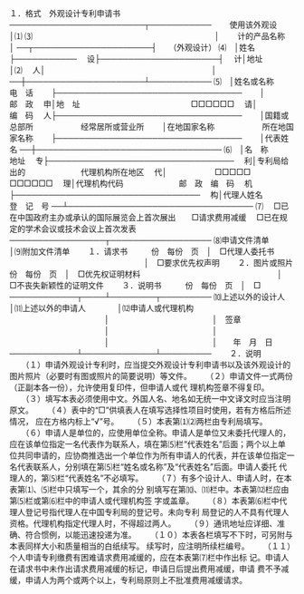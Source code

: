 
 １．格式　外观设计专利申请书 
 ────────────────────────┬─────────── 
 　　使用该外观设　　　　　　　　　　　　　　　　│⑴ 
 ⑶　　　　　　　　　　　　　　　　　　　　　　　│ 
 　　计的产品名称　　　　　　　　　　　　　　　　│ 
 ──┬─────────────────────┤　　（外观设计） 
 ⑷　│姓名　　　　　　　　　　　　　　　　　　　├─────────── 
 　设├─────────────────────┤ 
 　计│地址　　　　　　　　　　　　　　　　　　　│⑵ 
 　人│　　　　　　　　　　　　　　　　　　　　　│ 
 ──┼─────────────────────┴─────────── 
 ⑸　│姓名或名称　　　　　　　　　电　话 
 　　├───────────────────────────────── 
 　　│　　　　　　　　　　　　　　邮　政 
 　申│地　址　　　　　　　　　　　　　　□□□□□□ 
 　请│　　　　　　　　　　　　　　编　码 
 　人├───────────────────────────────── 
 　　│国籍或总部所　　　　　　经常居所或营业所 
 　　│在地国家名称　　　　　　所在地国家名称 
 　　├───────────────────────────────── 
 　　│代表姓名 
 ──┼───────────────────────────────── 
 ⑹　│名　称　　　　　　　　　地址 
 　专├───────────────────────────────── 
 　利│专利局给出的　　　　　　　代理机构所在地区 
 　代│　　　　　　□□□□□　　　　　　　　　　□□□□□□ 
 　理│代理机构代码　　　　　　　邮　政　编　码 
 　机├───────────────────────────────── 
 　构│代理人姓名　　　　　　　　登　记　号 
 ──┴───────────────────────────────── 
 ⑺ 
 　□已在中国政府主办或承认的国际展览会上首次展出　　□请求费用减缓 
 　□已在规定的学术会议或技术会议上首次发表　　　　　 
 ─────────────────┬────────────────── 
 ⑻申请文件清单　　　　　　　　　　│⑼附加文件清单 
 　　１．请求书　　　份　每份　页　│　□代理人委托书 
 　　　　　　　　　　　　　　　　　│　□要求优先权声明 
 　　２．图片或照片　份　每份　页　│　□优先权证明材料 
 　　　　　　　　　　　　　　　　　│　□不丧失新颖性的证明文件 
 　　３．说明书　　　份　每份　页　│　□ 
 ────────────┬────┴────────┬───────── 
 ⑽上述以外的设计人　　　│⑾上述以外的申请人　　　　│⑿申请人或代理机构 
 　　　　　　　　　　　　│　　　　　　　　　　　　　│　签章 
 　　　　　　　　　　　　│　　　　　　　　　　　　　│ 
 　　　　　　　　　　　　│　　　　　　　　　　　　　│　　年　月　日 
 ────────────┴─────────────┴───────── 
 　　２．说明 
 　　（１）申请外观设计专利时，应当提交外观设计专利申请书以及该外观设计的 
 图片照片（必要时有图或照片的简要说明）等文件。 
 　　（２）申请文件一式两份（正副本各一份），允许使用复印件，但申请人或代 
 理机构签章不得复印。 
 　　（３）填写本表必须使用中文。外国人名、地名如无统一中文译文时应当注明 
 原文。 
 　　（４）表中的“□”供填表人在填写选择性项目时使用，若有方格后所述情况， 
 应在方格内标上“√”号。 
 　　（５）本表第⑴⑵两栏由专利局填写。 
 　　（６）申请人是单位的，应使用单位全称。申请人是单位又未委托代理人的， 
 应在该单位指定一名代表作为联系人，填在第⑸栏“代表姓名”后面；两个以上单 
 位共同申请的，应协商推选出一个单位作为所有申请人的代表，并在该单位指定一 
 名代表联系人，分别填在第⑸栏“姓名或名称”及“代表姓名”后面。申请人委托 
 代理人的，第⑸栏“代表姓名”不必填写。 
 　　（７）有多个设计人、申请人时，在本表第⑴、⑸栏中只填写一个，其余的分 
 别填写在第⑽、⑾栏中。本表第⑿栏应由第⑸栏或第⑹栏中的申请人或代理机构签 
 字或盖章。 
 　　（８）本表第⑹栏中代理人登记号指代理人在中国专利局的登记号。未向专利 
 局登记的人不具有代理人资格。代理机构指定代理人时，不得超过两人。 
 　　（９）通讯地址应详细、准确、符合惯例，以能迅速投递为准。 
 　　（１０）本表各栏填写不下时，可另附与本表同样大小和质量相当的白纸续写。 
 续写时，应注明所续栏编号。 
 　　（１１）个人申请专利缴费有困难请求费用减缓的，应在本表第⑺栏中作出标 
 记。申请人在请求书中未作出请求费用减缓的标记，申请日后提出费用减缓，申请 
 费不予减缓，申请人为两个或两个以上，专利局原则上不批准费用减缓请求。 
 

 
 
 
 
 
  


  
 

  


  


  
 
 
 
 

